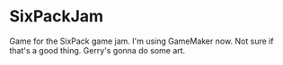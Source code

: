 SixPackJam
==========

Game for the SixPack game jam. I'm using GameMaker now. Not sure if that's a good thing. Gerry's gonna do some art.